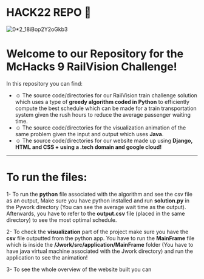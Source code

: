 # HACK22 REPO 👀
![0*2_18iBop2Y2oGkb3](https://user-images.githubusercontent.com/77243080/150665531-50a30b7e-d9c5-42d8-9d96-45e086c16ccb.png)
# Welcome to our Repository for the McHacks 9 RailVision Challenge!<br>
In this repository you can find:<br>
- ☺️ The source code/directories for our RailVision train challenge solution which uses a type of <b>greedy algorithm coded in Python</b> to efficiently compute the best schedule which can be made for a train transportation system given the rush hours to reduce the average passenger waiting time.
- ☺️ The source code/directories for the visualization animation of the same problem given the input and output which uses <b>Java</b>.
- ☺️ The source code/directories for our website made up using <b>Django, HTML and CSS + using a .tech domain and google cloud! </b>
---
# To run the files:
1- To run the <b>python</b> file associated with the algorithm and see the csv file as an output, Make sure you have python installed
and run <b>solution.py</b> in the Pywork directory (You can see the average wait time as the output). 
Afterwards, you have to refer to the <b>output.csv</b> file (placed in the same directory) to see the most optimal schedule.

2- To check the <b>visualization</b> part of the project make sure you have the <b>csv</b> file outputted from the python app. You have to run the 
<b>MainFrame</b> file which is inside the <b>/Jwork/src/application/MainFrame</b> folder (You have to have java virtual machine associated with the Jwork directory) and run the application to see the animation!

3- To see the whole overview of the website built you can 
